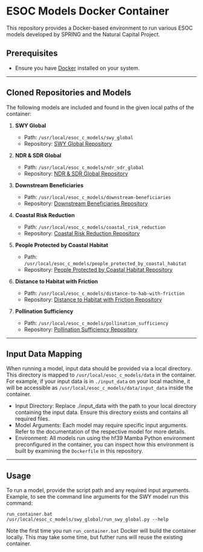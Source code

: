 # ESOC Models Docker Container

This repository provides a Docker-based environment to run various ESOC models developed by SPRING and the Natural Capital Project.

## Prerequisites

- Ensure you have [Docker](https://www.docker.com/products/docker-desktop/) installed on your system.

---

## Cloned Repositories and Models

The following models are included and found in the given local paths of the container:

1. **SWY Global**
   * Path: `/usr/local/esoc_c_models/swy_global`
   * Repository: [SWY Global Repository](https://github.com/springinnovate/swy_global)

2. **NDR & SDR Global**
   * Path: `/usr/local/esoc_c_models/ndr_sdr_global`
   * Repository: [NDR & SDR Global Repository](https://github.com/springinnovate/ndr_sdr_global)

3. **Downstream Beneficiaries**
   * Path: `/usr/local/esoc_c_models/downstream-beneficiaries`
   * Repository: [Downstream Beneficiaries Repository](https://github.com/springinnovate/downstream-beneficiaries)

4. **Coastal Risk Reduction**
   * Path: `/usr/local/esoc_c_models/coastal_risk_reduction`
   * Repository: [Coastal Risk Reduction Repository](https://github.com/springinnovate/coastal_risk_reduction)

5. **People Protected by Coastal Habitat**
   * Path: `/usr/local/esoc_c_models/people_protected_by_coastal_habitat`
   * Repository: [People Protected by Coastal Habitat Repository](https://github.com/springinnovate/people_protected_by_coastal_habitat)

6. **Distance to Habitat with Friction**
   * Path: `/usr/local/esoc_c_models/distance-to-hab-with-friction`
   * Repository: [Distance to Habitat with Friction Repository](https://github.com/springinnovate/distance-to-hab-with-friction)

7. **Pollination Sufficiency**
   * Path: `/usr/local/esoc_c_models/pollination_sufficiency`
   * Repository: [Pollination Sufficiency Repository](https://github.com/springinnovate/pollination_sufficiency)

---

## Input Data Mapping

When running a model, input data should be provided via a local directory. This directory is mapped to `/usr/local/esoc_c_models/data` in the container. For example, if your input data is in `./input_data` on your local machine, it will be accessible as `/usr/local/esoc_c_models/data/input_data` inside the container.

* Input Directory: Replace ./input_data with the path to your local directory containing the input data. Ensure this directory exists and contains all required files.
* Model Arguments: Each model may require specific input arguments. Refer to the documentation of the respective model for more details.
* Environment: All models run using the hf39 Mamba Python environment preconfigured in the container, you can inspect how this environment is built by examining the `Dockerfile` in this repository.

---

## Usage

To run a model, provide the script path and any required input arguments. Example, to see the command line arguments for the SWY model run this command:

`run_container.bat /usr/local/esoc_c_models/swy_global/run_swy_global.py --help`

Note the first time you run `run_container.bat` Docker will build the container locally. This may take some time, but futher runs will reuse the existing container.
